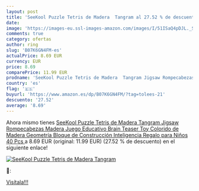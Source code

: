 ```yaml
---
layout: post
title: 'SeeKool Puzzle Tetris de Madera  Tangram al 27.52 % de descuento'
date: 
image: 'https://images-eu.ssl-images-amazon.com/images/I/51ISaQ4pDJL._SL200_.jpg'
comments: true
category: ofertas
author: ring
slug: 'B07K6GN4FM-es'
actualPrice: 8.69 EUR
currency: EUR
price: 8.69
comparePrice: 11.99 EUR
prodname: 'SeeKool Puzzle Tetris de Madera  Tangram Jigsaw Rompecabezas Madera Juego Educativo Brain Teaser Toy  Colorido de Madera Geometría Bloque de Construcción Inteligencia Regalo para Niños  40 Pcs '
country: 'es'
flag: '🇪🇸'
buyurl: 'https://www.amazon.es/dp/B07K6GN4FM/?tag=tolees-21'
descuento: '27.52'
average: '8.69'
---
```


Ahora mismo tienes [SeeKool Puzzle Tetris de Madera  Tangram Jigsaw Rompecabezas Madera Juego Educativo Brain Teaser Toy  Colorido de Madera Geometría Bloque de Construcción Inteligencia Regalo para Niños  40 Pcs ](https://www.amazon.es/dp/B07K6GN4FM/?tag=tolees-21) a 8.69 EUR (original: 11.99 EUR) (27.52 %  de descuento) en el siguiente enlace!

[![SeeKool Puzzle Tetris de Madera  Tangram](https://images-eu.ssl-images-amazon.com/images/I/51ISaQ4pDJL._SL200_.jpg)](https://www.amazon.es/dp/B07K6GN4FM/?tag=tolees-21)

🔎:


[Visítala!!!](https://www.amazon.es/dp/B07K6GN4FM/?tag=tolees-21)
